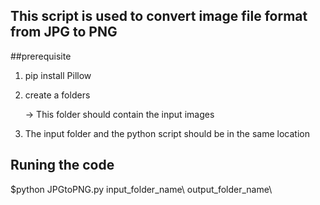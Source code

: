 ## This script is used to convert image file format from JPG to PNG

##prerequisite 
1. pip install Pillow
2. create a folders 
   
   -> This folder should contain the input images
   
3. The input folder and the python script should be in the same location
   
 ## Runing the code
 
 $python JPGtoPNG.py input_folder_name\ output_folder_name\
